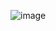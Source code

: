 ![image](https://user-images.githubusercontent.com/93786534/180215383-d711e719-991b-463f-a312-3b9130b221b7.png)

